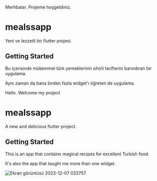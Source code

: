 Merhbalar. Projeme hoşgeldiniz. 
# mealssapp

Yeni ve lezzetli bir flutter projesi. 

## Getting Started

Bu içerisinde mükemmel türk yemeklerinin sihirli tariflerini barındıran bir uygulama.

Aynı zaman da bana birden fazla widget'ı öğreten de uygulama. 


Hello. Welcome my project
# mealssapp

A new and delicious flutter project. 

## Getting Started

This is an app that contains magical recipes for excellent Turkish food.

It's also the app that taught me more than one widget. 


![Ekran görüntüsü 2023-12-07 033757](https://github.com/haticesenadere/MealssApp/assets/146968990/6767858b-2be4-4417-965a-62bb99a7dd05)
